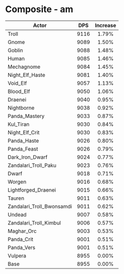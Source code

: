 # Composite - am
| Actor | DPS | Increase |
|---|:---:|:---:|
|Troll|9116|1.79%|
|Gnome|9089|1.50%|
|Goblin|9088|1.48%|
|Human|9085|1.46%|
|Mechagnome|9084|1.45%|
|Night_Elf_Haste|9081|1.40%|
|Void_Elf|9057|1.13%|
|Blood_Elf|9050|1.06%|
|Draenei|9040|0.95%|
|Nightborne|9038|0.92%|
|Panda_Mastery|9033|0.87%|
|Kul_Tiran|9030|0.84%|
|Night_Elf_Crit|9030|0.83%|
|Panda_Haste|9026|0.80%|
|Panda_Feast|9026|0.79%|
|Dark_Iron_Dwarf|9024|0.77%|
|Zandalari_Troll_Paku|9023|0.76%|
|Dwarf|9018|0.71%|
|Worgen|9016|0.68%|
|Lightforged_Draenei|9015|0.66%|
|Tauren|9011|0.63%|
|Zandalari_Troll_Bwonsamdi|9011|0.62%|
|Undead|9007|0.58%|
|Zandalari_Troll_Kimbul|9006|0.57%|
|Maghar_Orc|9003|0.53%|
|Panda_Crit|9001|0.51%|
|Panda_Vers|9001|0.51%|
|Vulpera|8955|0.00%|
|Base|8955|0.00%|
